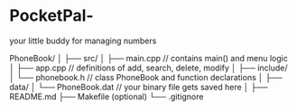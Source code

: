 # PocketPal-
your little buddy for managing numbers


PhoneBook/
│
├── src/
│   ├── main.cpp           // contains main() and menu logic
│   ├── app.cpp            // definitions of add, search, delete, modify
│
├── include/
│   └── phonebook.h        // class PhoneBook and function declarations
│
├── data/
│   └── PhoneBook.dat      // your binary file gets saved here
│
├── README.md
├── Makefile (optional)
└── .gitignore
